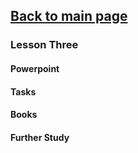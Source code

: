 ## [Back to main page](/README.md)

### Lesson Three

#### Powerpoint 

#### Tasks

#### Books

#### Further Study